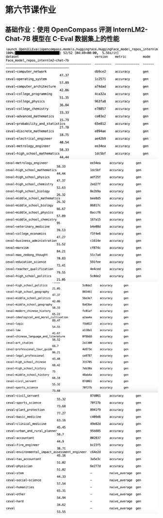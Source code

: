 # 第六节课作业
## 基础作业：使用 OpenCompass 评测 InternLM2-Chat-7B 模型在 C-Eval 数据集上的性能
![请添加图片描述](images/image1.png)
![请添加图片描述](images/image2.png)
![请添加图片描述](images/image3.png)
![请添加图片描述](images/image4.png)

